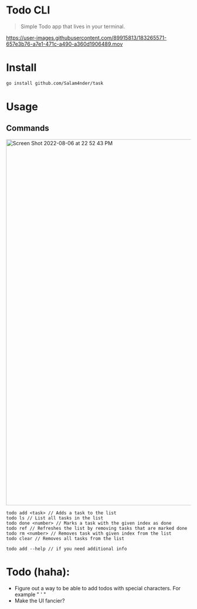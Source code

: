 # Todo CLI

>Simple Todo app that lives in your terminal.

https://user-images.githubusercontent.com/89915813/183265571-657e3b76-a7e1-471c-a490-a360d1906489.mov


# Install

```zsh 
go install github.com/Salam4nder/task
```

# Usage

## Commands

<img width="1000" alt="Screen Shot 2022-08-06 at 22 52 43 PM" src="https://user-images.githubusercontent.com/89915813/183265683-749a2082-4cf6-4415-84a1-e621e20fadfb.png">

```
todo add <task> // Adds a task to the list
todo ls // List all tasks in the list
todo done <number> // Marks a task with the given index as done
todo ref // Refreshes the list by removing tasks that are marked done
todo rm <number> // Removes task with given index from the list
todo clear // Removes all tasks from the list

todo add --help // if you need additional info
```

# Todo (haha):

* Figure out a way to be able to add todos with special characters. For example " ' "
* Make the UI fancier?
